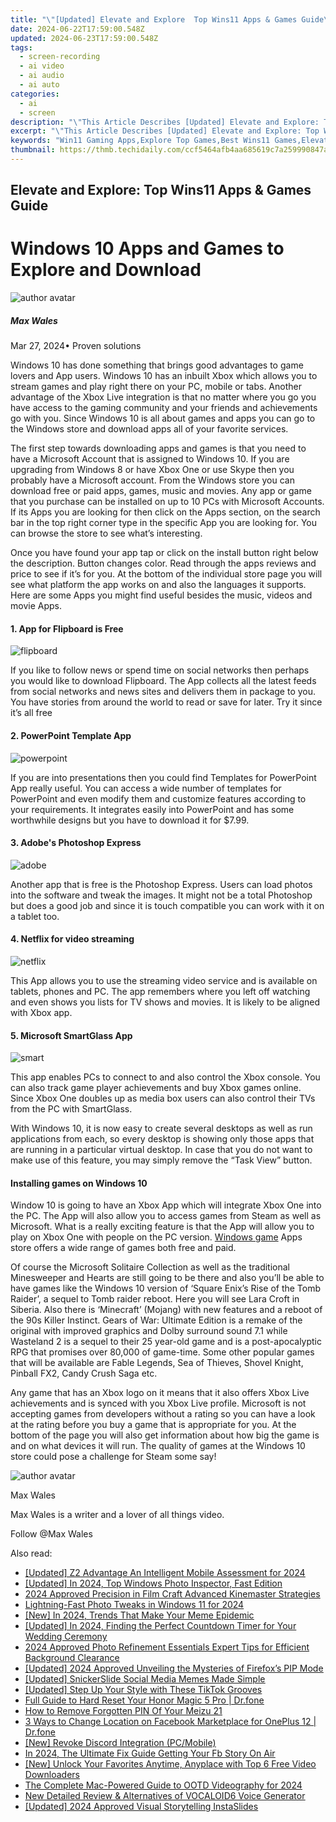 ```yaml
---
title: "\"[Updated] Elevate and Explore  Top Wins11 Apps & Games Guide\""
date: 2024-06-22T17:59:00.548Z
updated: 2024-06-23T17:59:00.548Z
tags: 
  - screen-recording
  - ai video
  - ai audio
  - ai auto
categories: 
  - ai
  - screen
description: "\"This Article Describes [Updated] Elevate and Explore: Top Wins11 Apps & Games Guide\""
excerpt: "\"This Article Describes [Updated] Elevate and Explore: Top Wins11 Apps & Games Guide\""
keywords: "Win11 Gaming Apps,Explore Top Games,Best Wins11 Games,Elevate Game Guide,Gaming Apps Overview,Top Gaming Titles,Innovative 11 Gaming"
thumbnail: https://thmb.techidaily.com/ccf5464afb4aa685619c7a259990847a57c5c05dab74619d5212fa55287fa1c5.jpg
---
```


## Elevate and Explore: Top Wins11 Apps & Games Guide

# Windows 10 Apps and Games to Explore and Download

![author avatar](https://images.wondershare.com/filmora/article-images/max-wales-author.jpg)

##### Max Wales

 Mar 27, 2024• Proven solutions

Windows 10 has done something that brings good advantages to game lovers and App users. Windows 10 has an inbuilt Xbox which allows you to stream games and play right there on your PC, mobile or tabs. Another advantage of the Xbox Live integration is that no matter where you go you have access to the gaming community and your friends and achievements go with you. Since Windows 10 is all about games and apps you can go to the Windows store and download apps all of your favorite services.

The first step towards downloading apps and games is that you need to have a Microsoft Account that is assigned to Windows 10\. If you are upgrading from Windows 8 or have Xbox One or use Skype then you probably have a Microsoft account. From the Windows store you can download free or paid apps, games, music and movies. Any app or game that you purchase can be installed on up to 10 PCs with Microsoft Accounts. If its Apps you are looking for then click on the Apps section, on the search bar in the top right corner type in the specific App you are looking for. You can browse the store to see what’s interesting.

Once you have found your app tap or click on the install button right below the description. Button changes color. Read through the apps reviews and price to see if it’s for you. At the bottom of the individual store page you will see what platform the app works on and also the languages it supports. Here are some Apps you might find useful besides the music, videos and movie Apps.

#### 1. App for Flipboard is Free

![flipboard](https://images.wondershare.com/filmora/article-images/flipboard.jpg)

If you like to follow news or spend time on social networks then perhaps you would like to download Flipboard. The App collects all the latest feeds from social networks and news sites and delivers them in package to you. You have stories from around the world to read or save for later. Try it since it’s all free

#### 2. PowerPoint Template App

![powerpoint](https://images.wondershare.com/filmora/article-images/powerpoint.jpg)

If you are into presentations then you could find Templates for PowerPoint App really useful. You can access a wide number of templates for PowerPoint and even modify them and customize features according to your requirements. It integrates easily into PowerPoint and has some worthwhile designs but you have to download it for $7.99.

#### 3. Adobe's Photoshop Express

![adobe](https://images.wondershare.com/filmora/article-images/adobe.png)

Another app that is free is the Photoshop Express. Users can load photos into the software and tweak the images. It might not be a total Photoshop but does a good job and since it is touch compatible you can work with it on a tablet too.

#### 4. Netflix for video streaming

![netflix](https://images.wondershare.com/filmora/article-images/netflix.jpg)

This App allows you to use the streaming video service and is available on tablets, phones and PC. The app remembers where you left off watching and even shows you lists for TV shows and movies. It is likely to be aligned with Xbox app.

#### 5. Microsoft SmartGlass App

![smart](https://images.wondershare.com/filmora/article-images/smart.jpg)

This app enables PCs to connect to and also control the Xbox console. You can also track game player achievements and buy Xbox games online. Since Xbox One doubles up as media box users can also control their TVs from the PC with SmartGlass.

With Windows 10, it is now easy to create several desktops as well as run applications from each, so every desktop is showing only those apps that are running in a particular virtual desktop. In case that you do not want to make use of this feature, you may simply remove the “Task View” button.

#### Installing games on Windows 10

Window 10 is going to have an Xbox App which will integrate Xbox One into the PC. The App will also allow you to access games from Steam as well as Microsoft. What is a really exciting feature is that the App will allow you to play on Xbox One with people on the PC version. [Windows game](https://tools.techidaily.com/wondershare/filmora/download/) Apps store offers a wide range of games both free and paid.

Of course the Microsoft Solitaire Collection as well as the traditional Minesweeper and Hearts are still going to be there and also you’ll be able to have games like the Windows 10 version of ‘Square Enix’s Rise of the Tomb Raider’, a sequel to Tomb raider reboot. Here you will see Lara Croft in Siberia. Also there is ‘Minecraft’ (Mojang) with new features and a reboot of the 90s Killer Instinct. Gears of War: Ultimate Edition is a remake of the original with improved graphics and Dolby surround sound 7.1 while Wasteland 2 is a sequel to their 25 year-old game and is a post-apocalyptic RPG that promises over 80,000 of game-time. Some other popular games that will be available are Fable Legends, Sea of Thieves, Shovel Knight, Pinball FX2, Candy Crush Saga etc.

Any game that has an Xbox logo on it means that it also offers Xbox Live achievements and is synced with you Xbox Live profile. Microsoft is not accepting games from developers without a rating so you can have a look at the rating before you buy a game that is appropriate for you. At the bottom of the page you will also get information about how big the game is and on what devices it will run. The quality of games at the Windows 10 store could pose a challenge for Steam some say!

![author avatar](https://images.wondershare.com/filmora/article-images/max-wales-author.jpg)

Max Wales

Max Wales is a writer and a lover of all things video.

Follow @Max Wales


<ins class="adsbygoogle"
     style="display:block"
     data-ad-format="autorelaxed"
     data-ad-client="ca-pub-7571918770474297"
     data-ad-slot="1223367746"></ins>



<ins class="adsbygoogle"
     style="display:block"
     data-ad-client="ca-pub-7571918770474297"
     data-ad-slot="8358498916"
     data-ad-format="auto"
     data-full-width-responsive="true"></ins>


<span class="atpl-alsoreadstyle">Also read:</span>
<div><ul>
<li><a href="https://fox-http.techidaily.com/updated-z2-advantage-an-intelligent-mobile-assessment-for-2024/"><u>[Updated] Z2 Advantage  An Intelligent Mobile Assessment for 2024</u></a></li>
<li><a href="https://fox-http.techidaily.com/updated-in-2024-top-windows-photo-inspector-fast-edition/"><u>[Updated] In 2024, Top Windows Photo Inspector, Fast Edition</u></a></li>
<li><a href="https://fox-http.techidaily.com/2024-approved-precision-in-film-craft-advanced-kinemaster-strategies/"><u>2024 Approved  Precision in Film Craft  Advanced Kinemaster Strategies</u></a></li>
<li><a href="https://fox-http.techidaily.com/lightning-fast-photo-tweaks-in-windows-11-for-2024/"><u>Lightning-Fast Photo Tweaks in Windows 11 for 2024</u></a></li>
<li><a href="https://fox-http.techidaily.com/new-in-2024-trends-that-make-your-meme-epidemic/"><u>[New] In 2024, Trends That Make Your Meme Epidemic</u></a></li>
<li><a href="https://fox-http.techidaily.com/updated-in-2024-finding-the-perfect-countdown-timer-for-your-wedding-ceremony/"><u>[Updated] In 2024, Finding the Perfect Countdown Timer for Your Wedding Ceremony</u></a></li>
<li><a href="https://fox-http.techidaily.com/2024-approved-photo-refinement-essentials-expert-tips-for-efficient-background-clearance/"><u>2024 Approved  Photo Refinement Essentials  Expert Tips for Efficient Background Clearance</u></a></li>
<li><a href="https://fox-http.techidaily.com/updated-2024-approved-unveiling-the-mysteries-of-firefoxs-pip-mode/"><u>[Updated] 2024 Approved  Unveiling the Mysteries of Firefox’s PIP Mode</u></a></li>
<li><a href="https://fox-http.techidaily.com/updated-snickerslide-social-media-memes-made-simple/"><u>[Updated] SnickerSlide  Social Media Memes Made Simple</u></a></li>
<li><a href="https://tiktok-clips.techidaily.com/updated-step-up-your-style-with-these-tiktok-grooves/"><u>[Updated] Step Up Your Style with These TikTok Grooves</u></a></li>
<li><a href="https://techidaily.com/full-guide-to-hard-reset-your-honor-magic-5-pro-drfone-by-drfone-reset-android-reset-android/"><u>Full Guide to Hard Reset Your Honor Magic 5 Pro | Dr.fone</u></a></li>
<li><a href="https://android-unlock.techidaily.com/how-to-remove-forgotten-pin-of-your-meizu-21-by-drfone-android/"><u>How to Remove Forgotten PIN Of Your Meizu 21</u></a></li>
<li><a href="https://location-fake.techidaily.com/3-ways-to-change-location-on-facebook-marketplace-for-oneplus-12-drfone-by-drfone-virtual-android/"><u>3 Ways to Change Location on Facebook Marketplace for OnePlus 12 | Dr.fone</u></a></li>
<li><a href="https://discord-videos.techidaily.com/new-revoke-discord-integration-pcmobile/"><u>[New] Revoke Discord Integration (PC/Mobile)</u></a></li>
<li><a href="https://facebook-video-content.techidaily.com/in-2024-the-ultimate-fix-guide-getting-your-fb-story-on-air/"><u>In 2024, The Ultimate Fix Guide  Getting Your Fb Story On Air</u></a></li>
<li><a href="https://facebook-video-footage.techidaily.com/new-unlock-your-favorites-anytime-anyplace-with-top-6-free-video-downloaders/"><u>[New] Unlock Your Favorites Anytime, Anyplace with Top 6 Free Video Downloaders</u></a></li>
<li><a href="https://tiktok-videos.techidaily.com/the-complete-mac-powered-guide-to-ootd-videography-for-2024/"><u>The Complete Mac-Powered Guide to OOTD Videography for 2024</u></a></li>
<li><a href="https://ai-voice.techidaily.com/new-detailed-review-and-alternatives-of-vocaloid6-voice-generator/"><u>New Detailed Review & Alternatives of VOCALOID6 Voice Generator</u></a></li>
<li><a href="https://instagram-clips.techidaily.com/updated-2024-approved-visual-storytelling-instaslides/"><u>[Updated] 2024 Approved  Visual Storytelling  InstaSlides</u></a></li>
</ul></div>
